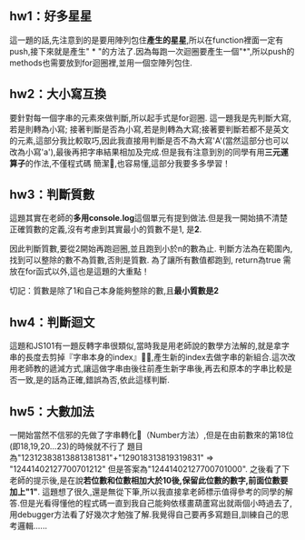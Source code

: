 ## hw1：好多星星
這一題的話,先注意到的是要用陣列包住**產生的星星**,所以在function裡面一定有push,接下來就是產生" * "的方法了.因為每跑一次迴圈要產生一個"*",所以push的methods也需要放到for迴圈裡,並用一個空陣列包住.

## hw2：大小寫互換
要針對每一個字串的元素來做判斷,所以起手式是for迴圈. 
這一題我是先判斷大寫,若是則轉為小寫; 接著判斷是否為小寫,若是則轉為大寫;接著要判斷若都不是英文的元素,這部分我比較取巧,因此我直接用判斷是否不為大寫'A'(當然這部分也可以改為小寫'a'),最後再把字串結果相加及完成.但是我有注意到別的同學有用**三元運算子**的作法,不僅程式碼
簡潔,也容易懂,這部分我要多多學習！

## hw3：判斷質數

這題其實在老師的**多用console.log**這個單元有提到做法.但是我一開始搞不清楚正確質數的定義,沒有考慮到其實最小的質數不是1, 是**2**.

因此判斷質數,要從2開始再跑迴圈,並且跑到小於n的數為止.
判斷方法為在範圍內,找到可以整除的數不為質數,否則是質數.
為了讓所有數值都跑到, return為true 需放在for函式以外,這也是這題的大重點！

切記：質數是除了1和自己本身能夠整除的數,且**最小質數是2**

## hw4：判斷迴文
這題和JS101有一題反轉字串很類似,當時我是用老師說的數學方法解的,就是拿字串的長度去剪掉『字串本身的index』,產生新的index去做字串的新組合.這次改用老師教的遞減方式,讓這做字串由後往前產生新字串後,再去和原本的字串比較是否一致,是的話為正確,錯誤為否,依此這樣判斷.

## hw5：大數加法
一開始當然不信邪的先做了字串轉化（Number方法）,但是在由前數來的第18位(即18,19,20...23)的時候就不行了
題目為"12312383813881381381"+"129018313819319831" => "12441402127700701212" 但是答案為"12441402127700701000". 之後看了下老師的提示後,是在說**若位數和位數相加大於10後,保留此位數的數字,前面位數要加上"1"**. 
這題想了很久,還是無從下筆,所以我直接拿老師標示值得參考的同學的解答.但是光看得懂他的程式碼一直到我自己能夠依樣畫葫蘆寫出就兩個小時過去了,用debugger方法看了好幾次才勉強了解.我覺得自己要再多寫題目,訓練自己的思考邏輯......